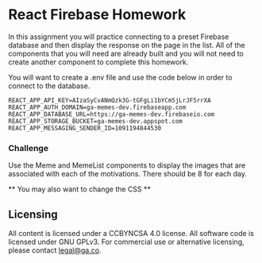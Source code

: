 # React Firebase Homework

In this assignment you will practice connecting to a preset Firebase database and then display the response on the page in the list. All of the components that you will need are already built and you will not need to create another component to complete this homework.

You will want to create a .env file and use the code below in order to connect to the database.

```
REACT_APP_API_KEY=AIzaSyCvANmQzk3G-tGFgLi1bYCm5jLrJF5rrXA
REACT_APP_AUTH_DOMAIN=ga-memes-dev.firebaseapp.com
REACT_APP_DATABASE_URL=https://ga-memes-dev.firebaseio.com
REACT_APP_STORAGE_BUCKET=ga-memes-dev.appspot.com
REACT_APP_MESSAGING_SENDER_ID=1091194844530
```

### Challenge
Use the Meme and MemeList components to display the images that are associated with each of the motivations. There should be 8 for each day.

** You may also want to change the CSS **

## Licensing
All content is licensed under a CC­BY­NC­SA 4.0 license.
All software code is licensed under GNU GPLv3. For commercial use or alternative licensing, please contact legal@ga.co.
